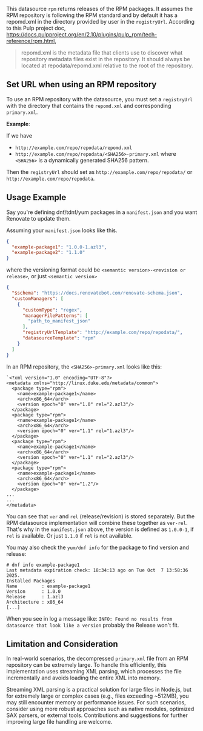 This datasource `rpm` returns releases of the RPM packages.
It assumes the RPM repository is following the RPM standard and by default it has a repomd.xml in the directory provided by user in the `registryUrl`.
According to this Pulp project doc, <https://docs.pulpproject.org/en/2.10/plugins/pulp_rpm/tech-reference/rpm.html>,

> repomd.xml is the metadata file that clients use to discover what repository metadata files exist in the repository.
> It should always be located at repodata/repomd.xml relative to the root of the repository.

## Set URL when using an RPM repository

To use an RPM repository with the datasource, you must set a `registryUrl` with the directory that contains the `repomd.xml` and corresponding `primary.xml`.

**Example**:

If we have

- `http://example.com/repo/repodata/repomd.xml`
- `http://example.com/repo/repodata/<SHA256>-primary.xml` where `<SHA256>` is a dynamically generated SHA256 pattern.

Then the `registryUrl` should set as `http://example.com/repo/repodata/` or `http://example.com/repo/repodata`.

## Usage Example

Say you're defining dnf/tdnf/yum packages in a `manifest.json` and you want Renovate to update them.

Assuming your `manifest.json` looks like this.

```manifest.json
{
  "example-package1": "1.0.0-1.azl3",
  "example-package2": "1.1.0"
}
```

where the versioning format could be `<semantic version>-<revision or release>`, or just `<semantic version>`

```renovate.json
{
  "$schema": "https://docs.renovatebot.com/renovate-schema.json",
  "customManagers": [
    {
      "customType": "regex",
      "managerFilePatterns": [
        "path_to_manifest_json"
      ],
      "registryUrlTemplate": "http://example.com/repo/repodata/",
      "datasourceTemplate": "rpm"
    }
  ]
}
```

In an RPM repository, the `<SHA256>-primary.xml` looks like this:

```
`<?xml version="1.0" encoding="UTF-8"?>
<metadata xmlns="http://linux.duke.edu/metadata/common">
  <package type="rpm">
    <name>example-package1</name>
    <arch>x86_64</arch>
    <version epoch="0" ver="1.0" rel="2.azl3"/>
  </package>
  <package type="rpm">
    <name>example-package1</name>
    <arch>x86_64</arch>
    <version epoch="0" ver="1.1" rel="1.azl3"/>
  </package>
  <package type="rpm">
    <name>example-package1</name>
    <arch>x86_64</arch>
    <version epoch="0" ver="1.1" rel="2.azl3"/>
  </package>
  <package type="rpm">
    <name>example-package1</name>
    <arch>x86_64</arch>
    <version epoch="0" ver="1.2"/>
  </package>
...
...
</metadata>
```

You can see that `ver` and `rel` (release/revision) is stored separately.
But the RPM datasource implementation will combine these together as `ver-rel`.
That's why in the `manifest.json` above, the version is defined as `1.0.0-1`, if `rel` is available.
Or just `1.1.0` if `rel` is not available.

You may also check the `yum/dnf info` for the package to find version and release:

```
# dnf info example-package1
Last metadata expiration check: 18:34:13 ago on Tue Oct  7 13:58:36 2025.
Installed Packages
Name         : example-package1
Version      : 1.0.0
Release      : 1.azl3
Architecture : x86_64
[...]
```

When you see in log a message like: `INFO: Found no results from datasource that look like a version` probably the Release won't fit.

## Limitation and Consideration

In real-world scenarios, the decompressed `primary.xml` file from an RPM repository can be extremely large.
To handle this efficiently, this implementation uses streaming XML parsing, which processes the file incrementally and avoids loading the entire XML into memory.

Streaming XML parsing is a practical solution for large files in Node.js, but for extremely large or complex cases (e.g., files exceeding ~512MB), you may still encounter memory or performance issues.
For such scenarios, consider using more robust approaches such as native modules, optimized SAX parsers, or external tools.
Contributions and suggestions for further improving large file handling are welcome.
